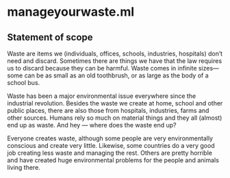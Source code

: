 # manageyourwaste.ml

## Statement of scope
Waste are items we (individuals, offices, schools, industries, hospitals) don’t need and discard.
Sometimes there are things we have that the law requires us to discard because they can be harmful.
Waste comes in infinite sizes—some can be as small as an old toothbrush, or as large as the body of a school bus.

Waste has been a major environmental issue everywhere since the industrial revolution.
Besides the waste we create at home, school and other public places, there are also those from hospitals, industries, farms and
other sources. Humans rely so much on material things and they all (almost) end up as waste. And hey — where does the waste end up?

Everyone creates waste, although some people are very environmentally conscious and create very little.
Likewise, some countries do a very good job creating less waste and managing the rest.
Others are pretty horrible and have created huge environmental problems for the people and animals living there.
